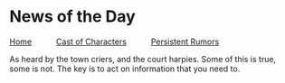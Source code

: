 # News of the Day
[Home](https://mikeofmany.github.io/OldBostonPost/) &nbsp; &nbsp; &nbsp; &nbsp; &nbsp; [Cast of Characters](coc.md) &nbsp; &nbsp; &nbsp; &nbsp; &nbsp; [Persistent Rumors](rumors.md)

As heard by the town criers, and the court harpies. Some of this is true, some is not. The key is to act on information that you need to.

